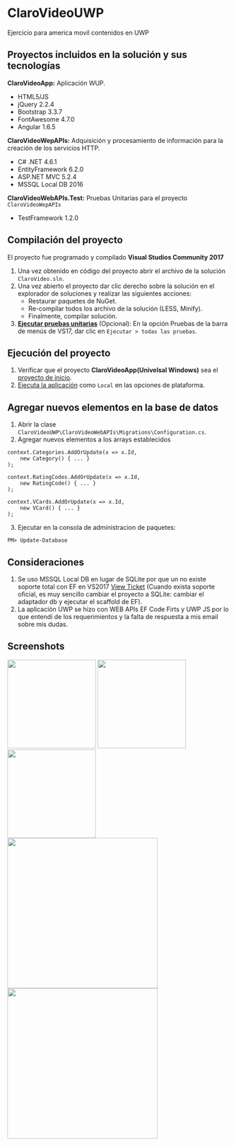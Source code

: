 ClaroVideoUWP
==================================================
Ejercicio para america movil contenidos en UWP

Proyectos incluidos en la solución y sus tecnologías
--------------------------------------
**ClaroVideoApp:** Aplicación WUP.
- HTML5/JS
- jQuery 2.2.4
- Bootstrap 3.3.7
- FontAwesome 4.7.0
- Angular 1.6.5

**ClaroVideoWepAPIs:** Adquisición y procesamiento de información para la creación de los servicios HTTP.
- C# .NET 4.6.1
- EntityFramework 6.2.0
- ASP.NET MVC 5.2.4
- MSSQL Local DB 2016

**ClaroVideoWebAPIs.Test:** Pruebas Unitarias para el proyecto `ClaroVideoWepAPIs`
- TestFramework 1.2.0 

Compilación del proyecto
--------------------------------------
El proyecto fue programado y compilado **Visual Studios Community 2017**

1. Una vez obtenido en código del proyecto abrir el archivo de la solución `ClaroVideo.sln`.
2. Una vez abierto el proyecto dar clic derecho sobre la solución en el explorador de soluciones y realizar las siguientes acciones:
	- Restaurar paquetes de NuGet.
	- Re-compilar todos los archivo de la solución (LESS, Minify).
	- Finalmente, compilar solución.
3. **[Ejecutar pruebas unitarias](https://msdn.microsoft.com/es-es/library/hh270865.aspx)** (Opcional): En la opción Pruebas de la barra de menús de VS17, dar clic en `Ejecutar > todas las pruebas`.

Ejecución del proyecto
--------------------------------------
1. Verificar que el proyecto **ClaroVideoApp(Univelsal Windows)** sea el [proyecto de inicio](https://msdn.microsoft.com/es-es/library/a1awth7y(v=vs.120).aspx).
2. [Ejecuta la aplicación](https://msdn.microsoft.com/es-mx/library/dn757049.aspx) como `Local` en las opciones de plataforma.

Agregar nuevos elementos en la base de datos
--------------------------------------

1. Abrir la clase `ClaroVideoUWP\ClaroVideoWebAPIs\Migrations\Configuration.cs`.
2. Agregar nuevos elementos a los arrays establecidos
```
context.Categories.AddOrUpdate(x => x.Id,
	new Category() { ... }
);

context.RatingCodes.AddOrUpdate(x => x.Id,
	new RatingCode() { ... }
);

context.VCards.AddOrUpdate(x => x.Id,
	new VCard() { ... }
);
```
3. Ejecutar en la consola de administracion de paquetes: 
```
PM> Update-Database
```

Consideraciones
--------------------------------------
1. Se uso MSSQL Local DB en lugar de SQLite por que un no existe soporte total con EF en VS2017 [View Ticket](https://system.data.sqlite.org/index.html/tktview?name=8292431f51) (Cuando exista soporte oficial, es muy sencillo cambiar el proyecto a SQLite: cambiar el adaptador db y ejecutar el scaffold de EF).
2. La aplicación UWP se hizo con WEB APIs EF Code Firts y UWP JS por lo que entendí de los requerimientos y la falta de respuesta a mis email sobre mis dudas.

Screenshots
--------------------------------------
<div>
<img src="https://raw.githubusercontent.com/hmartinezr/ClaroVideoUWP/master/screenshots/ss2.PNG" width="200">
<img src="https://raw.githubusercontent.com/hmartinezr/ClaroVideoUWP/master/screenshots/ss3.PNG" width="200">
<img src="https://raw.githubusercontent.com/hmartinezr/ClaroVideoUWP/master/screenshots/ss4.PNG" width="200">
<img src="https://raw.githubusercontent.com/hmartinezr/ClaroVideoUWP/master/screenshots/ss5.PNG" width="340">
<img src="https://raw.githubusercontent.com/hmartinezr/ClaroVideoUWP/master/screenshots/ss6.PNG" width="340">
</div>
